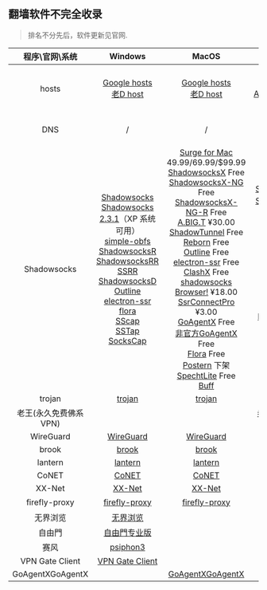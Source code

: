 ##  翻墙软件不完全收录
> 排名不分先后，软件更新见官网.



|    程序\官网\系统     |                           Windows                            |                            MacOS                             |                           Android                            |                             IOS                              |                             教程                             |
| :-------------------: | :----------------------------------------------------------: | :----------------------------------------------------------: | :----------------------------------------------------------: | :----------------------------------------------------------: | :----------------------------------------------------------: |
|         hosts         | [Google hosts](https://github.com/googlehosts/hosts) <br>  [老D host](https://laod.cn/hosts/) | [Google hosts](https://github.com/googlehosts/hosts)  <br>  [老D host](https://laod.cn/hosts/) | [Google hosts](https://github.com/googlehosts/hosts) <br>   [一键 Go Hosts](https://play.google.com/store/apps/details?id=com.lerist.ghosts)  <br>  [AndroidGoogleHost](https://github.com/HostsTools/Android) <br>  [老D host](https://laod.cn/hosts/) | [Google hosts](https://github.com/googlehosts/hosts)  <br>  [老D host](https://laod.cn/hosts/) | [各平台 hosts 文件位置](https://github.com/googlehosts/hosts/wiki/%E5%90%84%E5%B9%B3%E5%8F%B0-hosts-%E6%96%87%E4%BB%B6%E4%BD%8D%E7%BD%AE) <br> [wiki](https://zh.wikipedia.org/zh-cn/Hosts%E6%96%87%E4%BB%B6) |
|          DNS          |                              /                               |                              /                               |                              /                               |                              /                               | [dnsmasq](https://github.com/infinet/dnsmasq) <br> [dnsmasq-china-list](https://github.com/felixonmars/dnsmasq-china-list) |
|      Shadowsocks      | [Shadowsocks](https://github.com/shadowsocks/shadowsocks-windows/releases)<br> [Shadowsocks 2.3.1](https://github.com/shadowsocks/shadowsocks-windows/releases/tag/2.3.1)（XP 系统可用）<br> [simple-obfs](https://github.com/shadowsocks/simple-obfs/releases)<br> [ShadowsocksR](https://github.com/shadowsocksr-backup/shadowsocksr-csharp/releases)<br> [ShadowsocksRR](https://github.com/shadowsocksrr/shadowsocksr-csharp/releases)<br> [SSRR](https://github.com/SoDa-GitHub/SSRR-Windows/releases)<br> [ShadowsocksD](https://github.com/SoDa-GitHub/SSD-Windows/releases)<br> [Outline](https://raw.githubusercontent.com/Jigsaw-Code/outline-releases/master/manager/Outline-Manager.exe)<br> [electron-ssr](https://github.com/erguotou520/electron-ssr)<br> [flora](https://github.com/huacnlee/flora-kit)<br>[SScap](https://sourceforge.net/projects/sscap/)<br> [SSTap](https://www.sockscap64.com/sstap)<br> [SocksCap](https://www.sockscap64.com/sockscap-64-free-download/)<br> | [Surge for Mac](http://nssurge.com/) $49.99/$69.99/$99.99<br> [ShadowsocksX](https://github.com/shadowsocks/shadowsocks-iOS/releases) Free <br>[ShadowsocksX-NG](https://github.com/shadowsocks/ShadowsocksX-NG/releases/) Free <br>[ShadowsocksX-NG-R](https://github.com/qinyuhang/ShadowsocksX-NG-R/releases) Free <br>[A.BIG.T](https://itunes.apple.com/cn/app/a-big-t/id1114040100) ¥30.00<br> [ShadowTunnel](https://itunes.apple.com/cn/app/shadowtunnel-shadowsocks-shadowsocksr-client/id1187938179) Free <br>[Reborn](https://github.com/langyanduan/Reborn/releases) Free <br>[Outline](https://raw.githubusercontent.com/Jigsaw-Code/outline-releases/master/manager/Outline-Manager.dmg) Free <br>[electron-ssr](https://github.com/erguotou520/electron-ssr) Free <br>[ClashX](https://github.com/yichengchen/clashX) Free <br>[shadowsocks Browser!](https://itunes.apple.com/cn/app/shadowsocks-browser/id1207191724) ¥18.00 <br>[SsrConnectPro](https://itunes.apple.com/cn/app/ssrconnectpro/id1376924741) ¥3.00<br> [GoAgentX](https://pan.lanzou.com/i0dskef) Free <br>[非官方GoAgentX](https://github.com/mithril-global/GoAgentX) Free <br>[Flora](https://github.com/huacnlee/flora-kit) Free <br>[Postern](https://itunes.apple.com/us/app/poster/id411445577) 下架 <br>[SpechtLite](https://github.com/zhuhaow/SpechtLite/releases) Free <br>[Buff](https://www.plutox.top/) | [Shadowsocks 影梭](https://github.com/shadowsocks/shadowsocks-android/releases)<br> [Shadowsocks 影梭 Google Play](https://play.google.com/store/apps/details?id=com.github.shadowsocks)<br> [simple-obfs-android](https://github.com/shadowsocks/simple-obfs-android/releases) [ShadowsocksR](https://github.com/shadowsocksr-backup/shadowsocksr-android/releases) <br>[ShadowsocksRR](https://github.com/shadowsocksrr/shadowsocksr-android/releases)<br> [Outline](https://play.google.com/store/apps/details?id=org.outline.android.client)<br> [Surfboard](https://manual.getsurfboard.com/)（Surfboard 支持导入Surge配置） <br>[NetPatch](https://play.google.com/store/apps/details?id=co.netpatch.firewall)<br> [Postern](https://play.google.com/store/apps/details?id=com.tunnelworkshop.postern)（Postern 支持导入Surge配置）<br> [BifrostV](https://play.google.com/store/apps/details?id=com.github.dawndiy.bifrostv)<br> | [Surge 3](https://itunes.apple.com/cn/app/surge-3-web-developer-tool/id1329879957) 免费+内购 ¥328.00<br> [A.BIG.T IV](https://itunes.apple.com/cn/app/a-big-t-iv/id1342485820) ¥68.00<br> [ShadowRocket - Wingy](https://itunes.apple.com/cn/app/shadowrocket-wingy/id1396912700) ¥12.00 <br>[ShadowProxy](https://itunes.apple.com/cn/app/shadowproxy-ss-proxy/id1377752871) ¥3.00 <br>[GoodShadow](https://itunes.apple.com/cn/app/goodshadow/id1333544714) ¥1.00 <br>[ShadowBroken](https://itunes.apple.com/cn/app/id1183616161) ¥12.00 <br>[寒梅 - Mume Red](https://itunes.apple.com/cn/app/id1256315160) ¥68.00 [Detour](https://itunes.apple.com/cn/app/id1260141606) 免费 <br>[SkipWorld](https://itunes.apple.com/cn/app/skipworld/id1183653098) 免费 <br>[SsrConnectPro](https://itunes.apple.com/cn/app/id1272045249) 免费<br> [Surge Enterprise](https://itunes.apple.com/cn/app/surge-enterprise/id1433867616) 免费 |                                                              |
|        trojan         |   [trojan](https://github.com/trojan-gfw/trojan/releases)    |   [trojan](https://github.com/trojan-gfw/trojan/releases)    |   [trojan](https://github.com/trojan-gfw/igniter/releases)   |                                                              |                                                              |
| 老王(永久免费佛系VPN) |                                                              |                                                              | [老王(永久免费佛系VPN)](https://play.google.com/store/apps/details?id=com.findtheway) |                                                              |                                                              |
|       WireGuard       |       [WireGuard](https://www.wireguard.com/install/)        |       [WireGuard](https://www.wireguard.com/install/)        | [WireGuard](https://play.google.com/store/apps/details?id=com.wireguard.android) |                                                              |                                                              |
|         brook         |         [brook](https://github.com/txthinking/brook)         |         [brook](https://github.com/txthinking/brook)         |         [brook](https://github.com/txthinking/brook)         | [brook](https://itunes.apple.com/us/app/brook-brook-shadowsocks-vpn-proxy/id1216002642) |    [brook wiki](https://github.com/txthinking/brook/wiki)    |
|        lantern        |              [lantern](https://getlantern.org)               |              [lantern](https://getlantern.org)               | [lantern](https://play.google.com/store/apps/details?id=org.getlantern.lantern) |                                                              |                                                              |
|         CoNET         | [CoNET](https://github.com/QTGate/QTGate-Desktop-Client/releases) | [CoNET](https://github.com/QTGate/QTGate-Desktop-Client/releases) |   [CoNET](https://github.com/QTGate/CoNETPlatform-Android)   |                                                              |                                                              |
|        XX-Net         | [XX-Net](https://github.com/XX-net/XX-Net/blob/master/code/default/download.md) | [XX-Net](https://github.com/XX-net/XX-Net/blob/master/code/default/download.md) |  [Xndroid](https://github.com/XndroidDev/Xndroid/releases)   |                                                              |         [XX-Net ](https://github.com/XX-net/XX-Net)          |
|     firefly-proxy     | [firefly-proxy](https://github.com/yinghuocho/firefly-proxy) | [firefly-proxy](https://github.com/yinghuocho/firefly-proxy) | [萤火虫](https://play.google.com/store/apps/details?id=org.gofirefly.android.vpn) | [尼马代理](https://itunes.apple.com/cn/app/%E5%B0%BC%E9%A9%AC%E4%BB%A3%E7%90%86/id1260125306?mt=8) |                                                              |
|       无界浏览        |       [无界浏览](http://www.wujieliulan.com/news.php)        |                                                              |       [无界浏览](http://www.wujieliulan.com/news.php)        |                                                              |                                                              |
|        自由門         |              [自由門专业版](https://git.io/fgp)              |                                                              |                [自由門](https://git.io/fgma)                 |                                                              |                                                              |
|         赛风          |      [psiphon3](https://psiphon3.com/zh/download.html)       |                                                              | [Psiphon Pro](https://play.google.com/store/apps/details?id=com.psiphon3.subscription) | [Psiphon](https://itunes.apple.com/us/app/psiphon/id1276263909?ls=1&mt=8) |     [用户指南](https://psiphon3.com/zh/user-guide.html)      |
|    VPN Gate Client    |  [VPN Gate Client](http://www.vpngate.net/cn/download.aspx)  |                                                              |                                                              |                                                              |                                                              |
|   GoAgentXGoAgentX    |                                                              |  [GoAgentXGoAgentX](https://github.com/chenowen/GoAgentX-1)  |                                                              |                                                              |                                                              |




